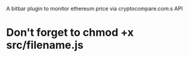 A bitbar plugin to monitor ethereum price via cryptocompare.com:s API

# Don't forget to chmod +x src/filename.js

